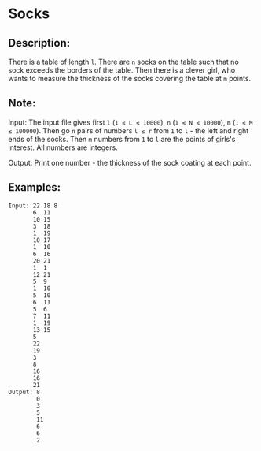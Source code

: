 # Socks

## Description:

There is a table of length `l`. There are `n` socks on the table such that no sock exceeds the borders of the table. Then there is a clever girl, who wants to measure the thickness of the socks covering the table at `m` points.

## Note:

Input: The input file gives first `l` (`1 ≤ L ≤ 10000`), `n` (`1 ≤ N ≤ 10000`), `m` (`1 ≤ M ≤ 100000`). Then go `n` pairs of numbers `l ≤ r` from `1` to `l` - the left and right ends of the socks. Then `m` numbers from `1` to `l` are the points of girls's interest. All numbers are integers.

Output: Print one number - the thickness of the sock coating at each point.

## Examples:

```
Input: 22 18 8
       6  11
       10 15
       3  18
       1  19
       10 17
       1  10
       6  16
       20 21
       1  1
       12 21
       5  9
       1  10
       5  10
       6  11
       5  6
       7  11
       1  19
       13 15
       5
       22
       19
       3
       8
       16
       16
       21
Output: 8
        0
        3
        5
        11
        6
        6
        2
```

